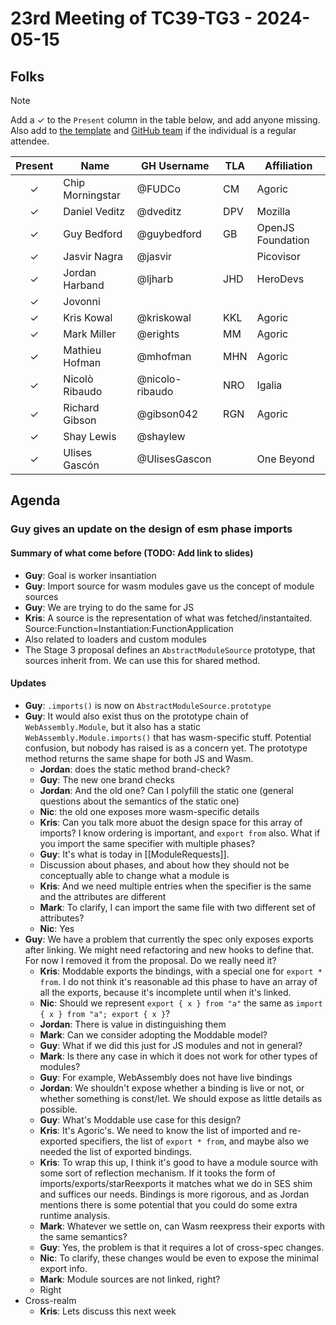 # 23rd Meeting of TC39-TG3 - 2024-05-15

## Folks

> [!NOTE]
> Add a ✓ to the `Present` column in the table below, and add anyone missing. Also add to [the template](../template.md) and [GitHub team](https://github.com/orgs/tc39/teams/tg3) if the individual is a regular attendee.

| Present | Name             | GH Username     | TLA | Affiliation       |
| :-----: | ---------------- | --------------- | --- | ----------------- |
|    ✓    | Chip Morningstar | @FUDCo          | CM  | Agoric            |
|    ✓    | Daniel Veditz    | @dveditz        | DPV | Mozilla           |
|    ✓    | Guy Bedford      | @guybedford     | GB  | OpenJS Foundation |
|    ✓    | Jasvir Nagra     | @jasvir         |     | Picovisor         |
|    ✓    | Jordan Harband   | @ljharb         | JHD | HeroDevs          |
|    ✓    | Jovonni          |                 |     |                   |
|    ✓    | Kris Kowal       | @kriskowal      | KKL | Agoric            |
|    ✓    | Mark Miller      | @erights        | MM  | Agoric            |
|    ✓    | Mathieu Hofman   | @mhofman        | MHN | Agoric            |
|    ✓    | Nicolò Ribaudo   | @nicolo-ribaudo | NRO | Igalia            |
|    ✓    | Richard Gibson   | @gibson042      | RGN | Agoric            |
|    ✓    | Shay Lewis       | @shaylew        |     |                   |
|    ✓    | Ulises Gascón    | @UlisesGascon   |     | One Beyond        |

## Agenda

### Guy gives an update on the design of esm phase imports

#### Summary of what come before (TODO: Add link to slides)

- **Guy**: Goal is worker insantiation
- **Guy**: Import source for wasm modules gave us the concept of module sources
- **Guy**: We are trying to do the same for JS
- **Kris**: A source is the representation of what was fetched/instantaited. Source:Function=Instantiation:FunctionApplication
- Also related to loaders and custom modules
- The Stage 3 proposal defines an `AbstractModuleSource` prototype, that sources inherit from. We can use this for shared method.

#### Updates

- **Guy**: `.imports()` is now on `AbstractModuleSource.prototype`
- **Guy**: It would also exist thus on the prototype chain of `WebAssembly.Module`, but it also has a static `WebAssembly.Module.imports()` that has wasm-specific stuff. Potential confusion, but nobody has raised is as a concern yet. The prototype method returns the same shape for both JS and Wasm.
  - **Jordan**: does the static method brand-check?
  - **Guy**: The new one brand checks
  - **Jordan**: And the old one? Can I polyfill the static one (general questions about the semantics of the static one)
  - **Nic**: the old one exposes more wasm-specific details
  - **Kris**: Can you talk more abuot the design space for this array of imports? I know ordering is important, and `export from` also. What if you import the same specifier with multiple phases?
  - **Guy**: It's what is today in [[ModuleRequests]].
  - Discussion about phases, and about how they should not be conceptually able to change what a module is
  - **Kris**: And we need multiple entries when the specifier is the same and the attributes are different
  - **Mark**: To clarify, I can import the same file with two different set of attributes?
  - **Nic**: Yes
- **Guy**: We have a problem that currently the spec only exposes exports after linking. We might need refactoring and new hooks to define that. For now I removed it from the proposal. Do we really need it?
  - **Kris**: Moddable exports the bindings, with a special one for `export * from`. I do not think it's reasonable ad this phase to have an array of all the exports, because it's incomplete until when it's linked.
  - **Nic**: Should we represent `export { x } from "a"` the same as `import { x } from "a"; export { x }`?
  - **Jordan**: There is value in distinguishing them
  - **Mark**: Can we consider adopting the Moddable model?
  - **Guy**: What if we did this just for JS modules and not in general?
  - **Mark**: Is there any case in which it does not work for other types of modules?
  - **Guy**: For example, WebAssembly does not have live bindings
  - **Jordan**: We shouldn't expose whether a binding is live or not, or whether something is const/let. We should expose as little details as possible.
  - **Guy**: What's Moddable use case for this design?
  - **Kris**: It's Agoric's. We need to know the list of imported and re-exported specifiers, the list of `export * from`, and maybe also we needed the list of exported bindings.
  - **Kris**: To wrap this up, I think it's good to have a module source with some sort of reflection mechanism. If it tooks the form of imports/exports/starReexports it matches what we do in SES shim and suffices our needs. Bindings is more rigorous, and as Jordan mentions there is some potential that you could do some extra runtime analysis.
  - **Mark**: Whatever we settle on, can Wasm reexpress their exports with the same semantics?
  - **Guy**: Yes, the problem is that it requires a lot of cross-spec changes.
  - **Nic**: To clarify, these changes would be even to expose the minimal export info.
  - **Mark**: Module sources are not linked, right?
  - Right
- Cross-realm
  - **Kris**: Lets discuss this next week
